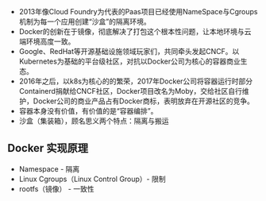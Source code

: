 - 2013年像Cloud Foundry为代表的Paas项目已经使用NameSpace与Cgroups机制为每一个应用创建“沙盒”的隔离环境。
- Docker的创新在于镜像，彻底解决了打包这个根本性问题，让本地环境与云端环境高度一致。
- Google、RedHat等开源基础设施领域玩家们，共同牵头发起CNCF。以Kubernetes为基础的平台级社区，对抗以Docker公司为核心的容器商业生态。
- 2016年之后，以k8s为核心的的繁荣，2017年Docker公司将容器运行时部分Containerd捐献给CNCF社区，Docker项目改名为Moby，交给社区自行维护，Docker公司的商业产品占有Docker商标，表明放弃在开源社区的竞争。
- 容器本身没有价值，有价值的是“容器编排”。
- 沙盒（集装箱），顾名思义两个特点：隔离与搬运

## Docker 实现原理

- Namespace - 隔离
- Linux Cgroups（Linux Control Group）- 限制
- rootfs（镜像） - 一致性



